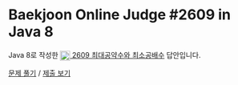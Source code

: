 # Baekjoon Online Judge #2609 in Java 8
Java 8로 작성한 [<img src="https://static.solved.ac/tier_small/5.svg" height="20" align="center">
2609 최대공약수와 최소공배수](https://www.acmicpc.net/problem/2609) 답안입니다.

[문제 풀기](https://www.acmicpc.net/problem/2609) /
[제출 보기](https://www.acmicpc.net/source/87190111)
